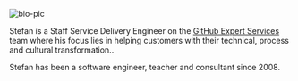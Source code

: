 ![bio-pic](bio-pic.png)

Stefan is a Staff Service Delivery Engineer on the [GitHub Expert Services](https://github.com/services) team where his focus lies in helping customers with their technical, process and cultural transformation..

Stefan has been a software engineer, teacher and consultant since 2008.
